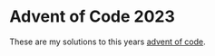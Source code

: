 # Advent of Code 2023

These are my solutions to this years [advent of code](https://adventofcode.com/).
